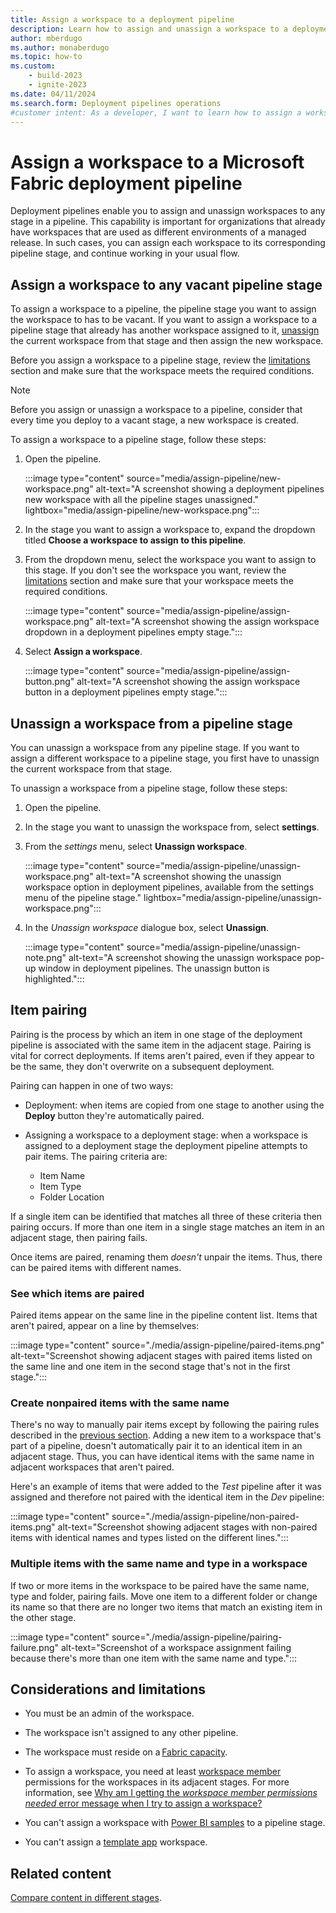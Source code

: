 ```yaml
---
title: Assign a workspace to a deployment pipeline
description: Learn how to assign and unassign a workspace to a deployment pipeline, the Microsoft Fabric Application lifecycle management (ALM) tool.
author: mberdugo
ms.author: monaberdugo
ms.topic: how-to
ms.custom:
    - build-2023
    - ignite-2023
ms.date: 04/11/2024
ms.search.form: Deployment pipelines operations
#customer intent: As a developer, I want to learn how to assign a workspace to a deployment pipeline so that I can manage my development process efficiently.
---
```


# Assign a workspace to a Microsoft Fabric deployment pipeline

Deployment pipelines enable you to assign and unassign workspaces to any stage in a pipeline. This capability is important for organizations that already have workspaces that are used as different environments of a managed release. In such cases, you can assign each workspace to its corresponding pipeline stage, and continue working in your usual flow.

<!---
>[!NOTE]
>This article describes how to assign and unassign a workspace to a deployment pipeline stage in the Fabric service. You can also perform these functions programmatically, using the [Assign Workspace](/rest/api/fabric/pipelines/assign-workspace) and [Unassign Workspace](/rest/api/fabric/pipelines/unassign-workspace) Fabric REST APIs.
-->

## Assign a workspace to any vacant pipeline stage

To assign a workspace to a pipeline, the pipeline stage you want to assign the workspace to has to be vacant. If you want to assign a workspace to a pipeline stage that already has another workspace assigned to it, [unassign](#unassign-a-workspace-from-a-pipeline-stage) the current workspace from that stage and then assign the new workspace.

Before you assign a workspace to a pipeline stage, review the [limitations](#considerations-and-limitations) section and make sure that the workspace meets the required conditions.

>[!NOTE]
>Before you assign or unassign a workspace to a pipeline, consider that every time you deploy to a vacant stage, a new workspace is created.

To assign a workspace to a pipeline stage, follow these steps:

1. Open the pipeline.

    :::image type="content" source="media/assign-pipeline/new-workspace.png" alt-text="A screenshot showing a deployment pipelines new workspace with all the pipeline stages unassigned." lightbox="media/assign-pipeline/new-workspace.png":::

1. In the stage you want to assign a workspace to, expand the dropdown titled **Choose a workspace to assign to this pipeline**.

1. From the dropdown menu, select the workspace you want to assign to this stage. If you don't see the workspace you want, review the [limitations](#considerations-and-limitations) section and make sure that your workspace meets the required conditions.

    :::image type="content" source="media/assign-pipeline/assign-workspace.png" alt-text="A screenshot showing the assign workspace dropdown in a deployment pipelines empty stage.":::

1. Select **Assign a workspace**.

    :::image type="content" source="media/assign-pipeline/assign-button.png" alt-text="A screenshot showing the assign workspace button in a deployment pipelines empty stage.":::

## Unassign a workspace from a pipeline stage

You can unassign a workspace from any pipeline stage. If you want to assign a different workspace to a pipeline stage, you first have to unassign the current workspace from that stage.

To unassign a workspace from a pipeline stage, follow these steps:

1. Open the pipeline.

1. In the stage you want to unassign the workspace from, select **settings**.

1. From the *settings* menu, select **Unassign workspace**.

    :::image type="content" source="media/assign-pipeline/unassign-workspace.png" alt-text="A screenshot showing the unassign workspace option in deployment pipelines, available from the settings menu of the pipeline stage." lightbox="media/assign-pipeline/unassign-workspace.png":::

1. In the *Unassign workspace* dialogue box, select **Unassign**.

    :::image type="content" source="media/assign-pipeline/unassign-note.png" alt-text="A screenshot showing the unassign workspace pop-up window in deployment pipelines. The unassign button is highlighted.":::

## Item pairing

Pairing is the process by which an item in one stage of the deployment pipeline is associated with the same item in the adjacent stage. Pairing is vital for correct deployments. If items aren't paired, even if they appear to be the same, they don't overwrite on a subsequent deployment.

<a name="pairingrules">
Pairing can happen in one of two ways:
</a>

* Deployment: when items are copied from one stage to another using the **Deploy** button they're automatically paired.
* Assigning a workspace to a deployment stage: when a workspace is assigned to a deployment stage the deployment pipeline attempts to pair items. The pairing criteria are:

  * Item Name
  * Item Type
  * Folder Location

If a single item can be identified that matches all three of these criteria then pairing occurs. If more than one item in a single stage matches an item in an adjacent stage, then pairing fails.

Once items are paired, renaming them *doesn't* unpair the items. Thus, there can be paired items with different names.

### See which items are paired

Paired items appear on the same line in the pipeline content list. Items that aren't paired, appear on a line by themselves:

:::image type="content" source="./media/assign-pipeline/paired-items.png" alt-text="Screenshot showing adjacent stages with paired items listed on the same line and one item in the second stage that's not in the first stage.":::

### Create nonpaired items with the same name

There's no way to manually pair items except by following the pairing rules described in the [previous section](#pairingrules). Adding a new item to a workspace that's part of a pipeline, doesn't automatically pair it to an identical item in an adjacent stage. Thus, you can have identical items with the same name in adjacent workspaces that aren't paired.

Here's an example of items that were added to the *Test* pipeline after it was assigned and therefore not paired with the identical item in the *Dev* pipeline:

:::image type="content" source="./media/assign-pipeline/non-paired-items.png" alt-text="Screenshot showing adjacent stages with non-paired items with identical names and types listed on the different lines.":::

### Multiple items with the same name and type in a workspace

If two or more items in the workspace to be paired have the same name, type and folder, pairing fails. Move one item to a different folder or change its name so that there are no longer two items that match an existing item in the other stage.

:::image type="content" source="./media/assign-pipeline/pairing-failure.png" alt-text="Screenshot of a workspace assignment failing because there's more than one item with the same name and type.":::

## Considerations and limitations

* You must be an admin of the workspace.

* The workspace isn't assigned to any other pipeline.

* The workspace must reside on a [Fabric capacity](../../enterprise/licenses.md).

* To assign a workspace, you need at least [workspace member](understand-the-deployment-process.md#permissions-table) permissions for the workspaces in its adjacent stages. For more information, see [Why am I getting the *workspace member permissions needed* error message when I try to assign a workspace?](../troubleshoot-cicd.md#error-message-workspace-member-permissions-needed)

* You can't assign a workspace with [Power BI samples](/power-bi/create-reports/sample-datasets) to a pipeline stage.

* You can't assign a [template app](/power-bi/connect-data/service-template-apps-create#create-the-template-workspace) workspace.

## Related content

[Compare content in different stages](compare-pipeline-content.md).
